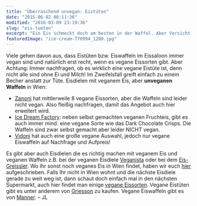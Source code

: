 ```yaml
---
title: "Überraschend unvegan: Eistüten"
date: "2015-06-02 08:11:36"
modified: "2016-03-09 23:19:36"
slug: "eis-tueten"
excerpt: "Ein Eis schmeckt doch am besten in der Waffel. Aber Vorsicht: Die Eiswaffel ist nicht immer vegan, auch wenn das Eis es ist!"
featuredImage: "ice-cream-770994_1280.jpg"
---
```


Viele gehen davon aus, dass Eistüten bzw. Eiswaffeln im Eissaloon immer vegan sind und natürlich erst recht, wenn es vegane Eissorten gibt. Aber Achtung: Immer nachfragen, ob es wirklich eine vegane Eistüte ist, denn nicht alle sind ohne Ei und Milch! Im Zweifelsfall greift einfach zu einem Becher anstatt zur Tüte. Eisdielen mit veganem Eis, aber **unveganen Waffeln** in Wien:

*   [Zanoni](http://www.zanoni.co.at/) hat mittlerweile 8 vegane Eissorten, aber die Waffeln sind leider nicht vegan. Also fleißig nachfragen, damit das Angebot auch hier erweitert wird.
*   [Ice Dream Factory](http://www.icedreamfactory.com/philosophy): neben selbst gemachten veganen Fruchteis, gibt es auch immer mind. eine vegane Sorte wie das Dark Chocolate Crisps. Die Waffeln sind zwar selbst gemacht aber leider NICHT vegan.
*   [Vidoni](http://www.vidoni.wien/) hat auch eine große vegane Auswahl, jedoch nur vegane Eiswaffeln auf Nachfrage und Aufpreis!

Es gibt aber auch Eisdielen die es richtig machen mit veganem Eis und veganen Waffeln z.B. bei der veganen Eisdiele [Veganista](http://www.veganista.at/) oder bei dem [Eis-Greissler](http://www.eis-greissler.at/index.php). Wo Ihr sonst noch veganes Eis in Wien findet, haben wir euch [hier](https://www.veganblatt.com/eis-wien) aufgeschrieben. Falls Ihr nicht in Wien wohnt und die nächste Eisdiele gerade zu weit weg ist, dann schaut doch einfach mal in den nächsten Supermarkt, auch hier findet man einige [vegane Eissorten](https://www.veganblatt.com/veganes-eis-supermarkt). Vegane Eistüten gibt es unter anderem von [Griesson](http://www.griesson-debeukelaer.de/deDE/marken/tekrum/decor-on-ice/product-category/decor-on-ice/product/gewickelte-eistueten/hash/e8bb15079b01078380f5fbb449093f12/) zu kaufen. Vegane Eiswaffeln gibt es von [Manner](https://www.veganblatt.com/manner). – JL